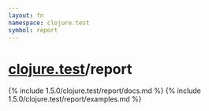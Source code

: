 ```yaml
---
layout: fn
namespace: clojure.test
symbol: report
---
```


# [clojure.test](../)/report

{% include 1.5.0/clojure.test/report/docs.md %}
{% include 1.5.0/clojure.test/report/examples.md %}

